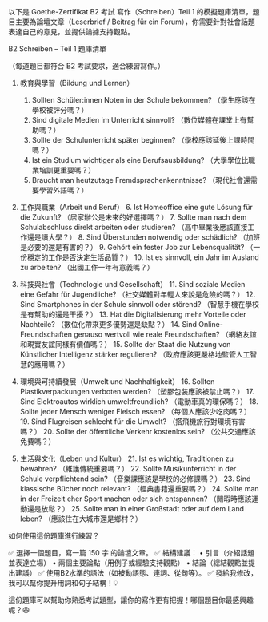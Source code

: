 以下是 Goethe-Zertifikat B2 考試 寫作（Schreiben）Teil 1 的模擬題庫清單，題目主要為論壇文章（Leserbrief / Beitrag für ein Forum），你需要針對社會話題表達自己的意見，並提供論據支持觀點。

B2 Schreiben – Teil 1 題庫清單

（每道題目都符合 B2 考試要求，適合練習寫作。）

1. 教育與學習（Bildung und Lernen）
	1.	Sollten Schüler:innen Noten in der Schule bekommen?
（學生應該在學校被評分嗎？）
	2.	Sind digitale Medien im Unterricht sinnvoll?
（數位媒體在課堂上有幫助嗎？）
	3.	Sollte der Schulunterricht später beginnen?
（學校應該延後上課時間嗎？）
	4.	Ist ein Studium wichtiger als eine Berufsausbildung?
（大學學位比職業培訓更重要嗎？）
	5.	Braucht man heutzutage Fremdsprachenkenntnisse?
（現代社會還需要學習外語嗎？）

2. 工作與職業（Arbeit und Beruf）
	6.	Ist Homeoffice eine gute Lösung für die Zukunft?
（居家辦公是未來的好選擇嗎？）
	7.	Sollte man nach dem Schulabschluss direkt arbeiten oder studieren?
（高中畢業後應該直接工作還是讀大學？）
	8.	Sind Überstunden notwendig oder schädlich?
（加班是必要的還是有害的？）
	9.	Gehört ein fester Job zur Lebensqualität?
（一份穩定的工作是否決定生活品質？）
	10.	Ist es sinnvoll, ein Jahr im Ausland zu arbeiten?
（出國工作一年有意義嗎？）

3. 科技與社會（Technologie und Gesellschaft）
	11.	Sind soziale Medien eine Gefahr für Jugendliche?
（社交媒體對年輕人來說是危險的嗎？）
	12.	Sind Smartphones in der Schule sinnvoll oder störend?
（智慧手機在學校是有幫助的還是干擾？）
	13.	Hat die Digitalisierung mehr Vorteile oder Nachteile?
（數位化帶來更多優勢還是缺點？）
	14.	Sind Online-Freundschaften genauso wertvoll wie reale Freundschaften?
（網絡友誼和現實友誼同樣有價值嗎？）
	15.	Sollte der Staat die Nutzung von Künstlicher Intelligenz stärker regulieren?
（政府應該更嚴格地監管人工智慧的應用嗎？）

4. 環境與可持續發展（Umwelt und Nachhaltigkeit）
	16.	Sollten Plastikverpackungen verboten werden?
（塑膠包裝應該被禁止嗎？）
	17.	Sind Elektroautos wirklich umweltfreundlich?
（電動車真的環保嗎？）
	18.	Sollte jeder Mensch weniger Fleisch essen?
（每個人應該少吃肉嗎？）
	19.	Sind Flugreisen schlecht für die Umwelt?
（搭飛機旅行對環境有害嗎？）
	20.	Sollte der öffentliche Verkehr kostenlos sein?
（公共交通應該免費嗎？）

5. 生活與文化（Leben und Kultur）
	21.	Ist es wichtig, Traditionen zu bewahren?
（維護傳統重要嗎？）
	22.	Sollte Musikunterricht in der Schule verpflichtend sein?
（音樂課應該是學校的必修課嗎？）
	23.	Sind klassische Bücher noch relevant?
（經典書籍還重要嗎？）
	24.	Sollte man in der Freizeit eher Sport machen oder sich entspannen?
（閒暇時應該運動還是放鬆？）
	25.	Sollte man in einer Großstadt oder auf dem Land leben?
（應該住在大城市還是鄉村？）

如何使用這份題庫進行練習？

✅ 選擇一個題目，寫一篇 150 字 的論壇文章。
✅ 結構建議：
	•	引言（介紹話題並表達立場）
	•	兩個主要論點（用例子或經驗支持觀點）
	•	結論（總結觀點並提出建議）
✅ 使用B2水準的語法（如被動語態、連詞、從句等）。
✅ 發給我修改，我可以幫你提升用詞和句子結構！💡

這份題庫可以幫助你熟悉考試題型，讓你的寫作更有把握！哪個題目你最感興趣呢？😃